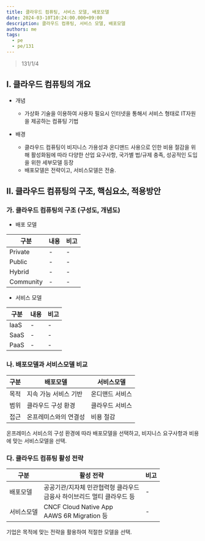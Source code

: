 ```yaml
---
title: 클라우드 컴퓨팅, 서비스 모델, 배포모델
date: 2024-03-10T10:24:00.000+09:00
description: 클라우드 컴퓨팅, 서비스 모델, 배포모델
authors: me
tags:
  - pe
  - pe/131
---
```


> 131/1/4

## I. 클라우드 컴퓨팅의 개요

- 개념

  - 가상화 기술을 이용하여 사용자 필요시 인터넷을 통해서 서비스 형태로 IT자원을 제공하는 컴퓨팅 기법

- 배경
  - 클라우드 컴퓨팅이 비지니스 가용성과 온디맨드 사용으로 인한 비용 절감을 위해 활성화됨에 따라 다양한 산업 요구사항, 국가별 법/규제 충족, 성공적인 도입을 위한 세부모델 등장
  - 배포모델은 전략이고, 서비스모델은 전술.

## II. 클라우드 컴퓨팅의 구조, 핵심요소, 적용방안

### 가. 클라우드 컴퓨팅의 구조 (구성도, 개념도)

- 배포 모델

| 구분      | 내용 | 비고 |
| --------- | ---- | ---- |
| Private   | -    | -    |
| Public    | -    | -    |
| Hybrid    | -    | -    |
| Community | -    | -    |

- 서비스 모델

| 구분 | 내용 | 비고 |
| ---- | ---- | ---- |
| IaaS | -    | -    |
| SaaS | -    | -    |
| PaaS | -    | -    |

### 나. 배포모델과 서비스모델 비교

| 구분 | 배포모델              | 서비스모델      |
| ---- | --------------------- | --------------- |
| 목적 | 지속 가능 서비스 기반 | 온디맨드 서비스 |
| 범위 | 클라우드 구성 환경    | 클라우드 서비스 |
| 접근 | 온프레미스와의 연결성 | 비용 절감       |

온프레미스 서비스의 구성 환경에 따라 배포모델을 선택하고, 비지니스 요구사항과 비용에 맞는 서비스모델을 선택.

### 다. 클라우드 컴퓨팅 활성 전략

| 구분       | 활성 전략                                                                  | 비고 |
| ---------- | -------------------------------------------------------------------------- | ---- |
| 배포모델   | 공공기관/지자체 민관협력형 클라우드<br/>금융사 하이브리드 멀티 클라우드 등 | -    |
| 서비스모델 | CNCF Cloud Native App<br/>AAWS 6R Migration 등                             | -    |

기업은 목적에 맞는 전략을 활용하여 적절한 모델을 선택.
